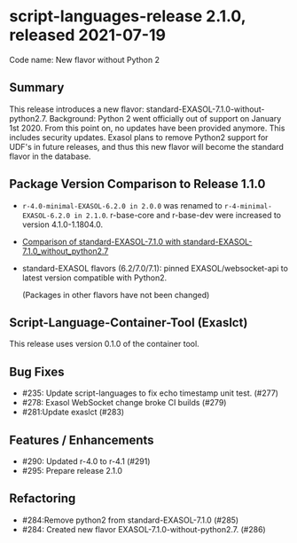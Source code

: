# script-languages-release 2.1.0, released 2021-07-19

Code name: New flavor without Python 2

## Summary

This release introduces a new flavor: standard-EXASOL-7.1.0-without-python2.7.
Background: Python 2 went officially out of support on January 1st 2020. From this point on, no updates have been provided anymore. This includes security updates.
Exasol plans to remove Python2 support for UDF's in future releases, and thus this new flavor will become the standard flavor in the database.


## Package Version Comparison to Release 1.1.0

* ```r-4.0-minimal-EXASOL-6.2.0 in 2.0.0``` was renamed to ```r-4-minimal-EXASOL-6.2.0 in 2.1.0```. r-base-core and r-base-dev were increased to version 4.1.0-1.1804.0.
* [Comparison of standard-EXASOL-7.1.0 with standard-EXASOL-7.1.0_without_python2.7](package_diffs/2.1.0/diff_standard-EXASOL-7.1.0_standard-EXASOL-7.1.0_without_python2.7/README.md)
* standard-EXASOL flavors (6.2/7.0/7.1): pinned EXASOL/websocket-api to latest version compatible with Python2.
  
  (Packages in other flavors have not been changed)
  
## Script-Language-Container-Tool (Exaslct)

This release uses version 0.1.0 of the container tool.

## Bug Fixes
  - #235: Update script-languages to fix echo timestamp unit test. (#277)
  - #278: Exasol WebSocket change broke CI builds (#279)
  - #281:Update exaslct (#283)


## Features / Enhancements
  - #290: Updated r-4.0 to r-4.1 (#291)
  - #295: Prepare release 2.1.0



## Refactoring
  - #284:Remove python2 from standard-EXASOL-7.1.0 (#285)
  - #284: Created new flavor EXASOL-7.1.0-without-python2.7. (#286)
